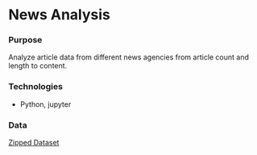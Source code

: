 # News Analysis

### Purpose
Analyze article data from different news agencies from article count and length to content.

### Technologies
* Python, jupyter

### Data
[Zipped Dataset](https://github.com/midumass/DSC-550/tree/master/5.2/articles1.zip)
